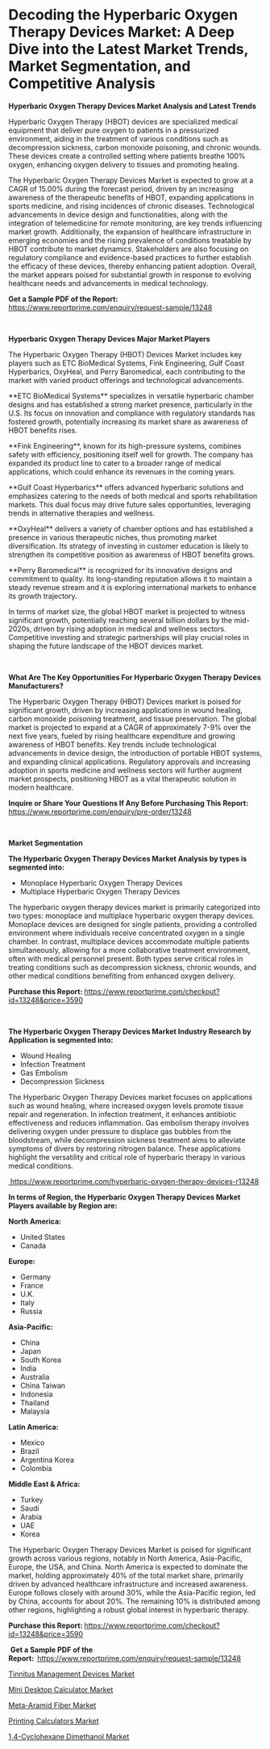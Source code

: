 <p><h1>Decoding the Hyperbaric Oxygen Therapy Devices Market: A Deep Dive into the Latest Market Trends, Market Segmentation, and Competitive Analysis</h1></p><p><strong>Hyperbaric Oxygen Therapy Devices Market Analysis and Latest Trends</strong></p>
<p><p>Hyperbaric Oxygen Therapy (HBOT) devices are specialized medical equipment that deliver pure oxygen to patients in a pressurized environment, aiding in the treatment of various conditions such as decompression sickness, carbon monoxide poisoning, and chronic wounds. These devices create a controlled setting where patients breathe 100% oxygen, enhancing oxygen delivery to tissues and promoting healing.</p><p>The Hyperbaric Oxygen Therapy Devices Market is expected to grow at a CAGR of 15.00% during the forecast period, driven by an increasing awareness of the therapeutic benefits of HBOT, expanding applications in sports medicine, and rising incidences of chronic diseases. Technological advancements in device design and functionalities, along with the integration of telemedicine for remote monitoring, are key trends influencing market growth. Additionally, the expansion of healthcare infrastructure in emerging economies and the rising prevalence of conditions treatable by HBOT contribute to market dynamics. Stakeholders are also focusing on regulatory compliance and evidence-based practices to further establish the efficacy of these devices, thereby enhancing patient adoption. Overall, the market appears poised for substantial growth in response to evolving healthcare needs and advancements in medical technology.</p></p>
<p><strong>Get a Sample PDF of the Report:&nbsp;</strong> <a href="https://www.reportprime.com/enquiry/request-sample/13248">https://www.reportprime.com/enquiry/request-sample/13248</a></p>
<p>&nbsp;</p>
<p><strong>Hyperbaric Oxygen Therapy Devices Major Market Players</strong></p>
<p><p>The Hyperbaric Oxygen Therapy (HBOT) Devices Market includes key players such as ETC BioMedical Systems, Fink Engineering, Gulf Coast Hyperbarics, OxyHeal, and Perry Baromedical, each contributing to the market with varied product offerings and technological advancements.</p><p>**ETC BioMedical Systems** specializes in versatile hyperbaric chamber designs and has established a strong market presence, particularly in the U.S. Its focus on innovation and compliance with regulatory standards has fostered growth, potentially increasing its market share as awareness of HBOT benefits rises.</p><p>**Fink Engineering**, known for its high-pressure systems, combines safety with efficiency, positioning itself well for growth. The company has expanded its product line to cater to a broader range of medical applications, which could enhance its revenues in the coming years.</p><p>**Gulf Coast Hyperbarics** offers advanced hyperbaric solutions and emphasizes catering to the needs of both medical and sports rehabilitation markets. This dual focus may drive future sales opportunities, leveraging trends in alternative therapies and wellness.</p><p>**OxyHeal** delivers a variety of chamber options and has established a presence in various therapeutic niches, thus promoting market diversification. Its strategy of investing in customer education is likely to strengthen its competitive position as awareness of HBOT benefits grows.</p><p>**Perry Baromedical** is recognized for its innovative designs and commitment to quality. Its long-standing reputation allows it to maintain a steady revenue stream and it is exploring international markets to enhance its growth trajectory.</p><p>In terms of market size, the global HBOT market is projected to witness significant growth, potentially reaching several billion dollars by the mid-2020s, driven by rising adoption in medical and wellness sectors. Competitive investing and strategic partnerships will play crucial roles in shaping the future landscape of the HBOT devices market.</p></p>
<p>&nbsp;</p>
<p><strong>What Are The Key Opportunities For Hyperbaric Oxygen Therapy Devices Manufacturers?</strong></p>
<p><p>The Hyperbaric Oxygen Therapy (HBOT) Devices market is poised for significant growth, driven by increasing applications in wound healing, carbon monoxide poisoning treatment, and tissue preservation. The global market is projected to expand at a CAGR of approximately 7-9% over the next five years, fueled by rising healthcare expenditure and growing awareness of HBOT benefits. Key trends include technological advancements in device design, the introduction of portable HBOT systems, and expanding clinical applications. Regulatory approvals and increasing adoption in sports medicine and wellness sectors will further augment market prospects, positioning HBOT as a vital therapeutic solution in modern healthcare.</p></p>
<p><strong>Inquire or Share Your Questions If Any Before Purchasing This Report:</strong> <a href="https://www.reportprime.com/enquiry/pre-order/13248">https://www.reportprime.com/enquiry/pre-order/13248</a></p>
<p>&nbsp;</p>
<p><strong>Market Segmentation</strong></p>
<p><strong>The Hyperbaric Oxygen Therapy Devices Market Analysis by types is segmented into:</strong></p>
<p><ul><li>Monoplace Hyperbaric Oxygen Therapy Devices</li><li>Multiplace Hyperbaric Oxygen Therapy Devices</li></ul></p>
<p><p>The hyperbaric oxygen therapy devices market is primarily categorized into two types: monoplace and multiplace hyperbaric oxygen therapy devices. Monoplace devices are designed for single patients, providing a controlled environment where individuals receive concentrated oxygen in a single chamber. In contrast, multiplace devices accommodate multiple patients simultaneously, allowing for a more collaborative treatment environment, often with medical personnel present. Both types serve critical roles in treating conditions such as decompression sickness, chronic wounds, and other medical conditions benefiting from enhanced oxygen delivery.</p></p>
<p><strong>Purchase this Report:&nbsp;</strong><a href="https://www.reportprime.com/checkout?id=13248&price=3590">https://www.reportprime.com/checkout?id=13248&price=3590</a></p>
<p>&nbsp;</p>
<p><strong>The Hyperbaric Oxygen Therapy Devices Market Industry Research by Application is segmented into:</strong></p>
<p><ul><li>Wound Healing</li><li>Infection Treatment</li><li>Gas Embolism</li><li>Decompression Sickness</li></ul></p>
<p><p>The Hyperbaric Oxygen Therapy Devices market focuses on applications such as wound healing, where increased oxygen levels promote tissue repair and regeneration. In infection treatment, it enhances antibiotic effectiveness and reduces inflammation. Gas embolism therapy involves delivering oxygen under pressure to displace gas bubbles from the bloodstream, while decompression sickness treatment aims to alleviate symptoms of divers by restoring nitrogen balance. These applications highlight the versatility and critical role of hyperbaric therapy in various medical conditions.</p></p>
<p><a href="https://www.reportprime.com/hyperbaric-oxygen-therapy-devices-r13248">&nbsp;https://www.reportprime.com/hyperbaric-oxygen-therapy-devices-r13248</a></p>
<p><strong>In terms of Region, the Hyperbaric Oxygen Therapy Devices Market Players available by Region are:</strong></p>
<p>
    <p> <strong> North America: </strong>
        <ul>
            <li>United States</li>
            <li>Canada</li>
        </ul>
        </p> 
    <p> <strong> Europe: </strong>
        <ul>
            <li>Germany</li>
            <li>France</li>
            <li>U.K.</li>
            <li>Italy</li>
            <li>Russia</li>
        </ul>
        </p> 
    <p> <strong> Asia-Pacific: </strong>
        <ul>
            <li>China</li>
            <li>Japan</li>
            <li>South Korea</li>
            <li>India</li>
            <li>Australia</li>
            <li>China Taiwan</li>
            <li>Indonesia</li>
            <li>Thailand</li>
            <li>Malaysia</li>
        </ul>
        </p> 
    <p> <strong> Latin America: </strong>
        <ul>
            <li>Mexico</li>
            <li>Brazil</li>
            <li>Argentina Korea</li>
            <li>Colombia</li>
        </ul>
        </p> 
    <p> <strong> Middle East & Africa: </strong>
        <ul>
            <li>Turkey</li>
            <li>Saudi</li>
            <li>Arabia</li>
            <li>UAE</li>
            <li>Korea</li>
        </ul>
    </p>
    </p>
<p><p>The Hyperbaric Oxygen Therapy Devices Market is poised for significant growth across various regions, notably in North America, Asia-Pacific, Europe, the USA, and China. North America is expected to dominate the market, holding approximately 40% of the total market share, primarily driven by advanced healthcare infrastructure and increased awareness. Europe follows closely with around 30%, while the Asia-Pacific region, led by China, accounts for about 20%. The remaining 10% is distributed among other regions, highlighting a robust global interest in hyperbaric therapy.</p></p>
<p><strong>Purchase this Report: </strong><a href="https://www.reportprime.com/checkout?id=13248&price=3590">https://www.reportprime.com/checkout?id=13248&price=3590</a></p>
<p>&nbsp;<strong>Get a Sample PDF of the Report:&nbsp;&nbsp;</strong><a href="https://www.reportprime.com/enquiry/request-sample/13248">https://www.reportprime.com/enquiry/request-sample/13248</a></p>
<p><strong></strong></p>
<p><p><a href="https://medium.com/@esmeraldaezzy1561/tinnitus-management-devices-market-industry-trends-and-forecast-for-period-from-2024-to-2031-dbff71e0bf14">Tinnitus Management Devices Market</a></p><p><a href="https://www.linkedin.com/pulse/mini-desktop-calculator-market-investigation-industry-evolution-bgpge?trackingId=0Bd2UKLrRUqqbvZolUQVHQ%3D%3D">Mini Desktop Calculator Market</a></p><p><a href="https://issuu.com/reportprime-2/docs/meta-aramid-fiber-market-size-2030._2c288e31ba9649">Meta-Aramid Fiber Market</a></p><p><a href="https://www.linkedin.com/pulse/future-ready-strategic-insights-global-printing-calculators-eiazf?trackingId=WfF4ONuWSa2f7nns3sOyUg%3D%3D">Printing Calculators Market</a></p><p><a href="https://issuu.com/reportprime-2/docs/14-cyclohexane-dimethanol-market-si_8740cdd44ae899">1,4-Cyclohexane Dimethanol Market</a></p></p>